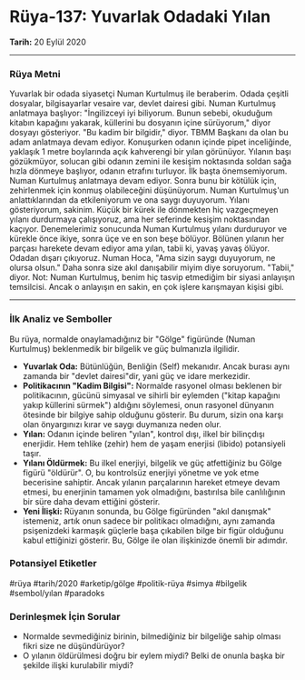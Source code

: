 # Rüya-137: Yuvarlak Odadaki Yılan
**Tarih:** 20 Eylül 2020

---
### Rüya Metni

Yuvarlak bir odada siyasetçi Numan Kurtulmuş ile beraberim. Odada çeşitli dosyalar, bilgisayarlar vesaire var, devlet dairesi gibi. Numan Kurtulmuş anlatmaya başlıyor: "İngilizceyi iyi biliyorum. Bunun sebebi, okuduğum kitabın kapağını yakarak, küllerini bu dosyanın içine sürüyorum," diyor dosyayı gösteriyor. "Bu kadim bir bilgidir," diyor. TBMM Başkanı da olan bu adam anlatmaya devam ediyor. Konuşurken odanın içinde pipet inceliğinde, yaklaşık 1 metre boylarında açık kahverengi bir yılan görünüyor. Yılanın başı gözükmüyor, solucan gibi odanın zemini ile kesişim noktasında soldan sağa hızla dönmeye başlıyor, odanın etrafını turluyor. İlk başta önemsemiyorum. Numan Kurtulmuş anlatmaya devam ediyor. Sonra bunu bir kötülük için, zehirlenmek için konmuş olabileceğini düşünüyorum. Numan Kurtulmuş'un anlattıklarından da etkileniyorum ve ona saygı duyuyorum. Yılanı gösteriyorum, sakinim. Küçük bir kürek ile dönmekten hiç vazgeçmeyen yılanı durdurmaya çalışıyoruz, ama her seferinde kesişim noktasından kaçıyor. Denemelerimiz sonucunda Numan Kurtulmuş yılanı durduruyor ve kürekle önce ikiye, sonra üçe ve en son beşe bölüyor. Bölünen yılanın her parçası harekete devam ediyor ama yılan, tabii ki, yavaş yavaş ölüyor. Odadan dışarı çıkıyoruz. Numan Hoca, "Ama sizin saygı duyuyorum, ne olursa olsun." Daha sonra size akıl danışabilir miyim diye soruyorum. "Tabii," diyor. Not: Numan Kurtulmuş, benim hiç tasvip etmediğim bir siyasi anlayışın temsilcisi. Ancak o anlayışın en sakin, en çok işlere karışmayan kişisi gibi.

---
### İlk Analiz ve Semboller

Bu rüya, normalde onaylamadığınız bir "Gölge" figüründe (Numan Kurtulmuş) beklenmedik bir bilgelik ve güç bulmanızla ilgilidir.

* **Yuvarlak Oda:** Bütünlüğün, Benliğin (Self) mekanıdır. Ancak burası aynı zamanda bir "devlet dairesi"dir, yani güç ve idare merkezidir.
* **Politikacının "Kadim Bilgisi":** Normalde rasyonel olması beklenen bir politikacının, gücünü simyasal ve sihirli bir eylemden ("kitap kapağını yakıp küllerini sürmek") aldığını söylemesi, onun rasyonel dünyanın ötesinde bir bilgiye sahip olduğunu gösterir. Bu durum, sizin ona karşı olan önyargınızı kırar ve saygı duymanıza neden olur.
* **Yılan:** Odanın içinde beliren "yılan", kontrol dışı, ilkel bir bilinçdışı enerjidir. Hem tehlike (zehir) hem de yaşam enerjisi (libido) potansiyeli taşır.
* **Yılanı Öldürmek:** Bu ilkel enerjiyi, bilgelik ve güç atfettiğiniz bu Gölge figürü "öldürür". O, bu kontrolsüz enerjiyi yönetme ve yok etme becerisine sahiptir. Ancak yılanın parçalarının hareket etmeye devam etmesi, bu enerjinin tamamen yok olmadığını, bastırılsa bile canlılığının bir süre daha devam ettiğini gösterir.
* **Yeni İlişki:** Rüyanın sonunda, bu Gölge figüründen "akıl danışmak" istemeniz, artık onun sadece bir politikacı olmadığını, aynı zamanda psişenizdeki karmaşık güçlerle başa çıkabilen bilge bir figür olduğunu kabul ettiğinizi gösterir. Bu, Gölge ile olan ilişkinizde önemli bir adımdır.

### Potansiyel Etiketler
#rüya #tarih/2020 #arketip/gölge #politik-rüya #simya #bilgelik #sembol/yılan #paradoks

### Derinleşmek İçin Sorular
* Normalde sevmediğiniz birinin, bilmediğiniz bir bilgeliğe sahip olması fikri size ne düşündürüyor?
* O yılanın öldürülmesi doğru bir eylem miydi? Belki de onunla başka bir şekilde ilişki kurulabilir miydi?